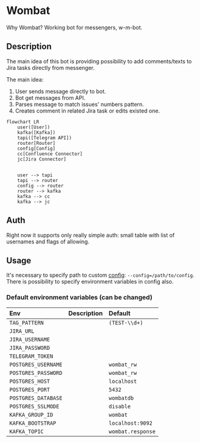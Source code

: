 Wombat
======

Why Wombat? Working bot for messengers, w-m-bot.

Description
-----------

The main idea of this bot is providing possibility to add comments/texts to Jira tasks directly from messenger.

The main idea:

1. User sends message directly to bot.
2. Bot get messages from API.
3. Parses message to match issues' numbers pattern.
4. Creates comment in related Jira task or edits existed one.

```mermaid
flowchart LR
    user([User])
    kafka([Kafka])
    tapi([Telegram API])
    router[Router]
    config[Config]
    cc[Confluence Connector]
    jc[Jira Connector]
    
    
    user --> tapi
    tapi --> router
    config --> router
    router --> kafka
    kafka --> cc
    kafka --> jc
```

Auth
----

Right now it supports only really simple auth: small table with list of usernames and flags of allowing.

Usage
------

It's necessary to specify path to custom [config](./cmd/config.yaml): `--config=/path/to/config`. There is possibility to specify environment variables in config also.

### Default environment variables (can be changed)

| Env                 | Description | Default           |
|:--------------------|:------------|:------------------|
| `TAG_PATTERN`       |             | `(TEST-\\d+)`     |
| `JIRA_URL`          |             |                   |
| `JIRA_USERNAME`     |             |                   |
| `JIRA_PASSWORD`     |             |                   |
| `TELEGRAM_TOKEN`    |             |                   |
| `POSTGRES_USERNAME` |             | `wombat_rw`       |
| `POSTGRES_PASSWORD` |             | `wombat_rw`       |
| `POSTGRES_HOST`     |             | `localhost`       |
| `POSTGRES_PORT`     |             | `5432`            |
| `POSTGRES_DATABASE` |             | `wombatdb`        |
| `POSTGRES_SSLMODE`  |             | `disable`         |
| `KAFKA_GROUP_ID`    |             | `wombat`          |
| `KAFKA_BOOTSTRAP`   |             | `localhost:9092`  |
| `KAFKA_TOPIC`       |             | `wombat.response` |

[extra]: https://github.com/golang-standards/project-layout
